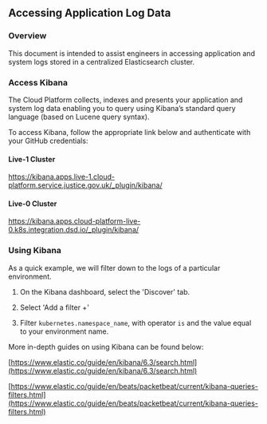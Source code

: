 ## Accessing Application Log Data

### Overview

This document is intended to assist engineers in accessing application and system logs stored in a centralized Elasticsearch cluster. 

### Access Kibana

The Cloud Platform collects, indexes and presents your application and system log data enabling you to query using Kibana’s standard query language (based on Lucene query syntax).

To access Kibana, follow the appropriate link below and authenticate with your GitHub credentials:

#### Live-1 Cluster
https://kibana.apps.live-1.cloud-platform.service.justice.gov.uk/_plugin/kibana/

#### Live-0 Cluster 
https://kibana.apps.cloud-platform-live-0.k8s.integration.dsd.io/_plugin/kibana/

### Using Kibana

As a quick example, we will filter down to the logs of a particular environment.

1) On the Kibana dashboard, select the 'Discover' tab.

2) Select 'Add a filter +'

3) Filter `kubernetes.namespace_name`, with operator `is` and the value equal to your environment name.

More in-depth guides on using Kibana can be found below:

[https://www.elastic.co/guide/en/kibana/6.3/search.html](https://www.elastic.co/guide/en/kibana/6.3/search.html)

[https://www.elastic.co/guide/en/beats/packetbeat/current/kibana-queries-filters.html](https://www.elastic.co/guide/en/beats/packetbeat/current/kibana-queries-filters.html)